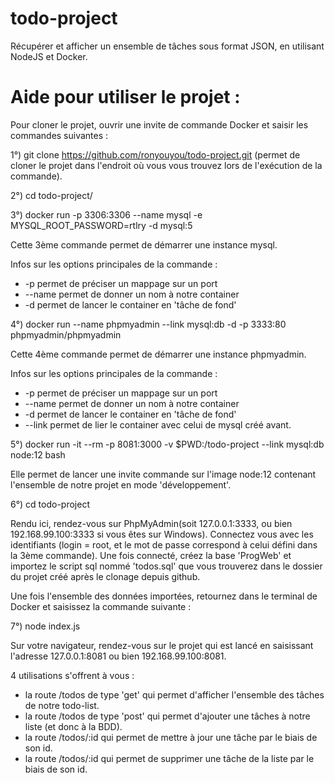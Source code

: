 # todo-project
Récupérer et afficher un ensemble de tâches sous format JSON, en utilisant NodeJS et Docker.

# Aide pour utiliser le projet :

Pour cloner le projet, ouvrir une invite de commande Docker et saisir les commandes suivantes :

1°) git clone https://github.com/ronyouyou/todo-project.git (permet de cloner le projet dans l'endroit où vous vous trouvez lors de l'exécution de la commande).

2°) cd todo-project/

3°) docker run -p 3306:3306 --name mysql -e MYSQL_ROOT_PASSWORD=rtlry -d mysql:5 

Cette 3ème commande permet de démarrer une instance mysql.

Infos sur les options principales de la commande :
- -p permet de préciser un mappage sur un port
- --name permet de donner un nom à notre container
- -d permet de lancer le container en 'tâche de fond'
	
4°) docker run --name phpmyadmin --link mysql:db -d -p 3333:80 phpmyadmin/phpmyadmin

Cette 4ème commande permet de démarrer une instance phpmyadmin.

Infos sur les options principales de la commande :
- -p permet de préciser un mappage sur un port
- --name permet de donner un nom à notre container
- -d permet de lancer le container en 'tâche de fond'
- --link permet de lier le container avec celui de mysql créé avant.


5°) docker run -it --rm -p 8081:3000 -v $PWD:/todo-project --link mysql:db node:12 bash

Elle permet de lancer une invite commande sur l'image node:12 contenant l'ensemble de notre projet en mode 'développement'.

6°) cd todo-project

Rendu ici, rendez-vous sur PhpMyAdmin(soit 127.0.0.1:3333, ou bien 192.168.99.100:3333 si vous êtes sur Windows).
Connectez vous avec les identifiants (login = root, et le mot de passe correspond à celui défini dans la 3ème commande).
Une fois connecté, créez la base 'ProgWeb' et importez le script sql nommé 'todos.sql' que vous trouverez dans le dossier du projet créé après le clonage depuis github.

Une fois l'ensemble des données importées, retournez dans le terminal de Docker et saisissez la commande suivante :

7°) node index.js

Sur votre navigateur, rendez-vous sur le projet qui est lancé en saisissant l'adresse 127.0.0.1:8081 ou bien 192.168.99.100:8081.

4 utilisations s'offrent à vous :

- la route /todos de type 'get' qui permet d'afficher l'ensemble des tâches de notre todo-list.
- la route /todos de type 'post' qui permet d'ajouter une tâches à notre liste (et donc à la BDD).
- la route /todos/:id qui permet de mettre à jour une tâche par le biais de son id.
- la route /todos/:id qui permet de supprimer une tâche de la liste par le biais de son id.
